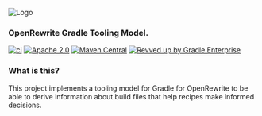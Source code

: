 ![Logo](https://github.com/openrewrite/rewrite/raw/main/doc/logo-oss.png)
### OpenRewrite Gradle Tooling Model.

[![ci](https://github.com/openrewrite/rewrite-gradle-tooling-model/actions/workflows/ci.yml/badge.svg)](https://github.com/openrewrite/rewrite-gradle-tooling-model/actions/workflows/ci.yml)
[![Apache 2.0](https://img.shields.io/github/license/openrewrite/rewrite-gradle-tooling-model.svg)](https://www.apache.org/licenses/LICENSE-2.0)
[![Maven Central](https://img.shields.io/maven-central/v/org.openrewrite.recipe/rewrite-gradle-tooling-model.svg)](https://mvnrepository.com/artifact/org.openrewrite.recipe/rewrite-gradle-tooling-model)
[![Revved up by Gradle Enterprise](https://img.shields.io/badge/Revved%20up%20by-Gradle%20Enterprise-06A0CE?logo=Gradle&labelColor=02303A)](https://ge.openrewrite.org/scans)

### What is this?

This project implements a tooling model for Gradle for OpenRewrite to be able to derive information about build files that help recipes make informed decisions.
